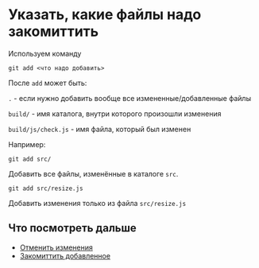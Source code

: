 Указать, какие файлы надо закомиттить
=====================================

Используем команду

```
git add <что надо добавить>
```

После `add` может быть:

`.` - если нужно добавить вообще все измененные/добавленные файлы

`build/` - имя каталога, внутри которого произошли изменения

`build/js/check.js` - имя файла, который был изменен

Например:

```
git add src/
```

Добавить все файлы, изменённые в каталоге `src`.

```
git add src/resize.js
```

Добавить изменения только из файла `src/resize.js`


Что посмотреть дальше
---------------------

 * [Отменить изменения](#cancel-changes)
 * [Закомиттить добавленное](#commit-staged)
